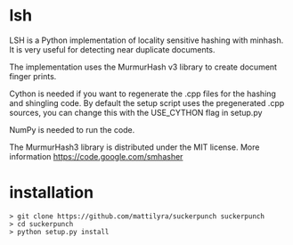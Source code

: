 lsh
===========

LSH is a Python implementation of locality sensitive hashing with minhash. It is very useful for detecting
near duplicate documents.

The implementation uses the MurmurHash v3 library to create document finger prints.

Cython is needed if you want to regenerate the .cpp files for the hashing and shingling code. By default
the setup script uses the pregenerated .cpp sources, you can change this with the USE_CYTHON flag in
setup.py

NumPy is needed to run the code.

The MurmurHash3 library is distributed under the MIT license. More information https://code.google.com/smhasher


installation
============
```
> git clone https://github.com/mattilyra/suckerpunch suckerpunch
> cd suckerpunch
> python setup.py install
```
